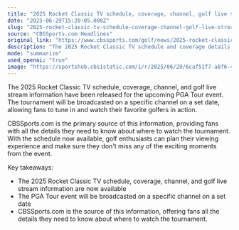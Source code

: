 ```yaml
---
title: "2025 Rocket Classic TV schedule, coverage, channel, golf live stream, where to watch PGA Tour event"
date: "2025-06-29T15:20:05.000Z"
slug: "2025-rocket-classic-tv-schedule-coverage-channel-golf-live-stream-where-to-watch-pga-tour-event"
source: "CBSSports.com Headlines"
original_link: "https://www.cbssports.com/golf/news/2025-rocket-classic-tv-schedule-coverage-channel-golf-live-stream-where-to-watch-pga-tour-event/"
description: "The 2025 Rocket Classic TV schedule and coverage details have been released, with CBSSports.com providing fans with all the information they need to watch the PGA Tour event on a specific channel on a set date."
mode: "summarize"
used_openai: "true"
image: "https://sportshub.cbsistatic.com/i/r/2025/06/29/6caf51f7-a8f6-4059-9a9e-f42c2951d10f/thumbnail/1200x675/c2d8f87e17db732334fa485381b4b95c/rocket-classic-flag-25-g.png"
---
```


The 2025 Rocket Classic TV schedule, coverage, channel, and golf live stream information have been released for the upcoming PGA Tour event. The tournament will be broadcasted on a specific channel on a set date, allowing fans to tune in and watch their favorite golfers in action.

CBSSports.com is the primary source of this information, providing fans with all the details they need to know about where to watch the tournament. With the schedule now available, golf enthusiasts can plan their viewing experience and make sure they don't miss any of the exciting moments from the event.

Key takeaways:
- The 2025 Rocket Classic TV schedule, coverage, channel, and golf live stream information are now available
- The PGA Tour event will be broadcasted on a specific channel on a set date
- CBSSports.com is the source of this information, offering fans all the details they need to know about where to watch the tournament.